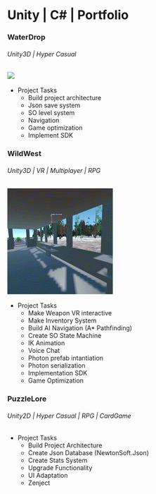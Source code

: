 # Unity | C# | Portfolio

### WaterDrop
###### Unity3D | Hyper Casual
<p align="left">
<img src="Source/WaterDrop1.gif"/>
</p>

- Project Tasks
  - Build project architecture
  - Json save system
  - SO level system
  - Navigation
  - Game optimization
  - Implement SDK
  
  
### WildWest
###### Unity3D | VR | Multiplayer | RPG
<p align="left">
<img src="Source/PortfolioGif1.gif"/>
</p>

- Project Tasks
  - Make Weapon VR interactive
  - Make Inventory System
  - Build AI Navigation (A* Pathfinding)
  - Create SO State Machine
  - IK Animation
  - Voice Chat
  - Photon prefab intantiation
  - Photon serialization
  - Implementation SDK
  - Game Optimization
  
### PuzzleLore
###### Unity2D | Hyper Casual | RPG | CardGame

- Project Tasks
  - Build Project Architecture
  - Create Json Database (NewtonSoft.Json)
  - Create Stats System
  - Upgrade Functionality
  - UI Adaptation
  - Zenject
